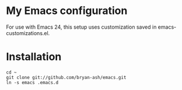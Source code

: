 My Emacs configuration
======================
For use with Emacs 24, this setup uses customization saved in emacs-customizations.el.

Installation
============
    cd ~
    git clone git://github.com/bryan-ash/emacs.git
    ln -s emacs .emacs.d
    
